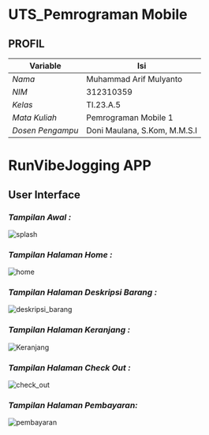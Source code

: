 # UTS_Pemrograman Mobile
## PROFIL
| Variable           |             Isi            |
| -------------------|----------------------------|
| *Nama*           |         Muhammad Arif Mulyanto      |
| *NIM*            |          312310359        |
| *Kelas*          |          TI.23.A.5         |
| *Mata Kuliah*    |     Pemrograman Mobile  1   |
| *Dosen Pengampu* | Doni Maulana,  S.Kom, M.M.S.I |

# RunVibeJogging APP

## User Interface

### ***Tampilan Awal  :***

![splash](https://github.com/user-attachments/assets/1197bf51-aa91-4a63-9de5-48388cbeb39b)

### ***Tampilan Halaman Home :***

![home](https://github.com/user-attachments/assets/9bb2cf98-a05e-476e-a049-bdd423b78d14)

### ***Tampilan Halaman Deskripsi Barang :***

![deskripsi_barang](https://github.com/user-attachments/assets/09a56b0f-035a-4009-a666-446a31a72c88)

### ***Tampilan Halaman Keranjang :***

![Keranjang](https://github.com/user-attachments/assets/7ebb1ce8-bd9d-4ab0-bc77-d1464d4756ec)

### ***Tampilan Halaman Check Out :***

![check_out](https://github.com/user-attachments/assets/6e3bd591-b6d7-4d4a-a19c-ffc03b1e20c6)

### ***Tampilan Halaman Pembayaran:***
![pembayaran](https://github.com/user-attachments/assets/9321d40f-4f9a-4e1b-9b79-ce913087e062)



